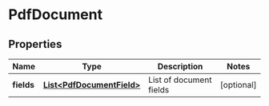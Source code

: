 

# PdfDocument


## Properties

| Name | Type | Description | Notes |
|------------ | ------------- | ------------- | -------------|
|**fields** | [**List&lt;PdfDocumentField&gt;**](PdfDocumentField.md) | List of document fields |  [optional] |




